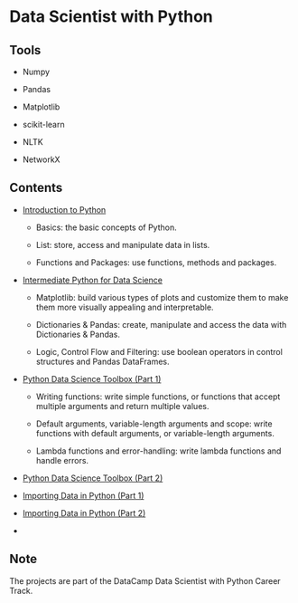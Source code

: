 # Data Scientist with Python

## Tools

- Numpy

- Pandas

- Matplotlib

- scikit-learn

- NLTK

- NetworkX

## Contents

- [Introduction to Python](https://github.com/iDataist/Introduction-to-Python)

  - Basics: the basic concepts of Python. 

  - List: store, access and manipulate data in lists.

  - Functions and Packages: use functions, methods and packages. 


- [Intermediate Python for Data Science](https://github.com/iDataist/Intermediate-Python-for-Data-Science)

  - Matplotlib: build various types of plots and customize them to make them more visually appealing and interpretable.

  - Dictionaries & Pandas: create, manipulate and access the data with Dictionaries & Pandas.

  - Logic, Control Flow and Filtering: use boolean operators in control structures and Pandas DataFrames. 


- [Python Data Science Toolbox (Part 1)](https://github.com/iDataist/Python-Data-Science-Toolbox-Part-1)

  - Writing functions: write simple functions, or functions that accept multiple arguments and return multiple values. 

  - Default arguments, variable-length arguments and scope: write functions with default arguments, or variable-length arguments. 

  - Lambda functions and error-handling: write lambda functions and handle errors. 


- [Python Data Science Toolbox (Part 2)](https://github.com/iDataist/Python-Data-Science-Toolbox-Part-2)

- [Importing Data in Python (Part 1)](https://github.com/iDataist/Importing-Data-in-Python-Part-1)

- [Importing Data in Python (Part 2)](https://github.com/iDataist/Importing-Data-in-Python-Part-2)

- []()





  

## Note

The projects are part of the DataCamp Data Scientist with Python Career Track. 
